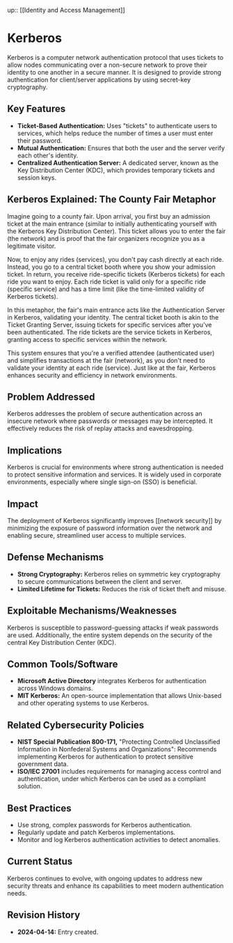 up:: [[Identity and Access Management]]
# Kerberos

Kerberos is a computer network authentication protocol that uses tickets to allow nodes communicating over a non-secure network to prove their identity to one another in a secure manner. It is designed to provide strong authentication for client/server applications by using secret-key cryptography.

## Key Features

- **Ticket-Based Authentication:** Uses "tickets" to authenticate users to services, which helps reduce the number of times a user must enter their password.
- **Mutual Authentication:** Ensures that both the user and the server verify each other's identity.
- **Centralized Authentication Server:** A dedicated server, known as the Key Distribution Center (KDC), which provides temporary tickets and session keys.

## Kerberos Explained: The County Fair Metaphor

Imagine going to a county fair. Upon arrival, you first buy an admission ticket at the main entrance (similar to initially authenticating yourself with the Kerberos Key Distribution Center). This ticket allows you to enter the fair (the network) and is proof that the fair organizers recognize you as a legitimate visitor.

Now, to enjoy any rides (services), you don't pay cash directly at each ride. Instead, you go to a central ticket booth where you show your admission ticket. In return, you receive ride-specific tickets (Kerberos tickets) for each ride you want to enjoy. Each ride ticket is valid only for a specific ride (specific service) and has a time limit (like the time-limited validity of Kerberos tickets).

In this metaphor, the fair's main entrance acts like the Authentication Server in Kerberos, validating your identity. The central ticket booth is akin to the Ticket Granting Server, issuing tickets for specific services after you've been authenticated. The ride tickets are the service tickets in Kerberos, granting access to specific services within the network.

This system ensures that you're a verified attendee (authenticated user) and simplifies transactions at the fair (network), as you don't need to validate your identity at each ride (service). Just like at the fair, Kerberos enhances security and efficiency in network environments.

## Problem Addressed

Kerberos addresses the problem of secure authentication across an insecure network where passwords or messages may be intercepted. It effectively reduces the risk of replay attacks and eavesdropping.

## Implications

Kerberos is crucial for environments where strong authentication is needed to protect sensitive information and services. It is widely used in corporate environments, especially where single sign-on (SSO) is beneficial.

## Impact

The deployment of Kerberos significantly improves [[network security]] by minimizing the exposure of password information over the network and enabling secure, streamlined user access to multiple services.

## Defense Mechanisms

- **Strong Cryptography:** Kerberos relies on symmetric key cryptography to secure communications between the client and server.
- **Limited Lifetime for Tickets:** Reduces the risk of ticket theft and misuse.

## Exploitable Mechanisms/Weaknesses

Kerberos is susceptible to password-guessing attacks if weak passwords are used. Additionally, the entire system depends on the security of the central Key Distribution Center (KDC).

## Common Tools/Software

- **Microsoft Active Directory** integrates Kerberos for authentication across Windows domains.
- **MIT Kerberos:** An open-source implementation that allows Unix-based and other operating systems to use Kerberos.

## Related Cybersecurity Policies

- **NIST Special Publication 800-171,** "Protecting Controlled Unclassified Information in Nonfederal Systems and Organizations": Recommends implementing Kerberos for authentication to protect sensitive government data.
- **ISO/IEC 27001** includes requirements for managing access control and authentication, under which Kerberos can be used as a compliant solution.

## Best Practices

- Use strong, complex passwords for Kerberos authentication.
- Regularly update and patch Kerberos implementations.
- Monitor and log Kerberos authentication activities to detect anomalies.

## Current Status

Kerberos continues to evolve, with ongoing updates to address new security threats and enhance its capabilities to meet modern authentication needs.

## Revision History

- **2024-04-14:** Entry created.